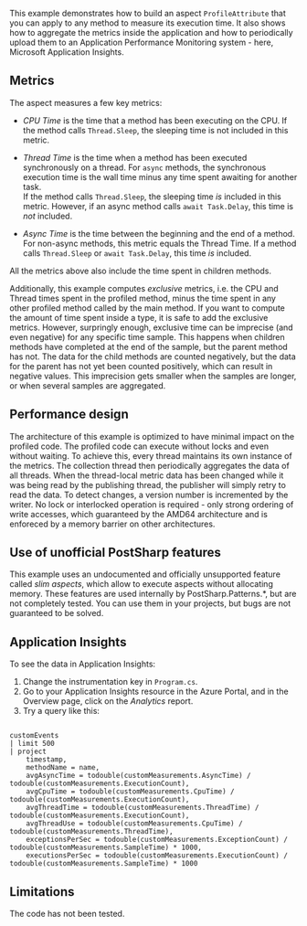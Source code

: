 This example demonstrates how to build an aspect `ProfileAttribute` that you can apply to any method to measure 
its execution time. It also shows how to aggregate the metrics inside the application and how to periodically
upload them to an Application Performance Monitoring system - here, Microsoft Application Insights.

## Metrics

The aspect measures a few key metrics:

 * *CPU Time* is the time that a method has been executing on the CPU. If the method calls `Thread.Sleep`, the
   sleeping time is not included in this metric.
 
 * *Thread Time* is the time when a method has been executed synchronously on a thread. For `async` methods, 
    the synchronous execution time is the wall time minus any time spent awaiting for another task.  
	If the method calls `Thread.Sleep`, the  sleeping time *is* included in this metric. However, if an async
	method calls `await Task.Delay`, this time is *not* included.
    
 * *Async Time* is the time between the beginning and the end of a method. For non-async methods, this metric
	equals the Thread Time. If a method calls `Thread.Sleep` or `await Task.Delay`, this time *is* included.

All the metrics above also include the time spent in children methods.

Additionally, this example computes *exclusive* metrics, i.e. the CPU and Thread times spent in the profiled
method, minus the time spent in any other profiled method called by the main method. If you want to compute
the amount of time spent inside a type, it is safe to add the exclusive metrics. However, surpringly enough,
exclusive time can be imprecise (and even negative) for any specific time sample. This happens when children
methods have completed at the end of the sample, but the parent method has not. The data for the child methods
are counted negatively, but the data for the parent has not yet been counted positively, which can result in
negative values. This imprecision gets smaller when the samples are longer, or when several samples are aggregated. 

## Performance design

The architecture of this example is optimized to have minimal impact on the profiled code. The profiled code
can execute without locks and even without waiting. To achieve this, every thread maintains its own instance
of the metrics. The collection thread then periodically aggregates the data of all threads. When the thread-local 
metric data has been changed while it was being read by the publishing thread, the publisher will simply retry
to read the data. To detect changes, a version number is incremented by the writer. No lock or interlocked
operation is required - only strong ordering of write accesses, which guaranteed by the AMD64 architecture
and is enforeced by a memory barrier on other architectures.

## Use of unofficial PostSharp features

This example uses an undocumented and officially unsupported feature called *slim aspects*, which allow
to execute aspects without allocating memory. These features are used internally by PostSharp.Patterns.*, 
but are not completely tested. You can use them in your projects, but bugs are not guaranteed to be solved.
   
## Application Insights

To see the data in Application Insights:

1. Change the instrumentation key in `Program.cs`.
2. Go to your Application Insights resource in the Azure Portal, and in the Overview page, click on the
   *Analytics* report.
3. Try a query like this:

```

customEvents
| limit 500
| project  
    timestamp,
    methodName = name, 
    avgAsyncTime = todouble(customMeasurements.AsyncTime) / todouble(customMeasurements.ExecutionCount),
    avgCpuTime = todouble(customMeasurements.CpuTime) / todouble(customMeasurements.ExecutionCount),
    avgThreadTime = todouble(customMeasurements.ThreadTime) / todouble(customMeasurements.ExecutionCount),
    avgThreadUse = todouble(customMeasurements.CpuTime) / todouble(customMeasurements.ThreadTime),
    exceptionsPerSec = todouble(customMeasurements.ExceptionCount) / todouble(customMeasurements.SampleTime) * 1000,
    executionsPerSec = todouble(customMeasurements.ExecutionCount) / todouble(customMeasurements.SampleTime) * 1000

```


## Limitations

The code has not been tested.


